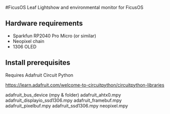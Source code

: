 
#FicusOS Leaf
Lightshow and environmental monitor for FicusOS

## Hardware requirements

* Sparkfun RP2040 Pro Micro (or similar)
* Neopixel chain
* 1306 OLED

## Install prerequisites

Requires Adafruit Circuit Python

https://learn.adafruit.com/welcome-to-circuitpython/circuitpython-libraries

adafruit_bus_device (mpy & folder)
adafruit_ahtx0.mpy
adafruit_displayio_ssd1306.mpy
adafruit_framebuf.mpy
adafruit_pixelbuf.mpy
adafruit_ssd1306.mpy
neopixel.mpy